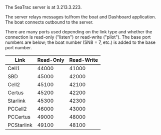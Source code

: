 The SeaTrac server is at 3.213.3.223.

The server relays messages to/from the boat and Dashboard application. The boat connects outbound to the server.

There are many ports used depending on the link type and whether the connection is read-only ("listen") or read-write ("pilot"). The base port numbers are below; the boat number (SN8 = 7, etc.) is added to the base port number.

| Link       | Read-Only | Read-Write |
|------------|-----------|------------|
| Cell1      | 44000     | 41000      |
| SBD        | 45000     | 42000      |
| Cell2      | 45100     | 42100      |
| Certus     | 45200     | 42200      |
| Starlink   | 45300     | 42300      |
| PCCell2    | 46000     | 43000      |
| PCCertus   | 49000     | 48000      |
| PCStarlink | 49100     | 48100      |
